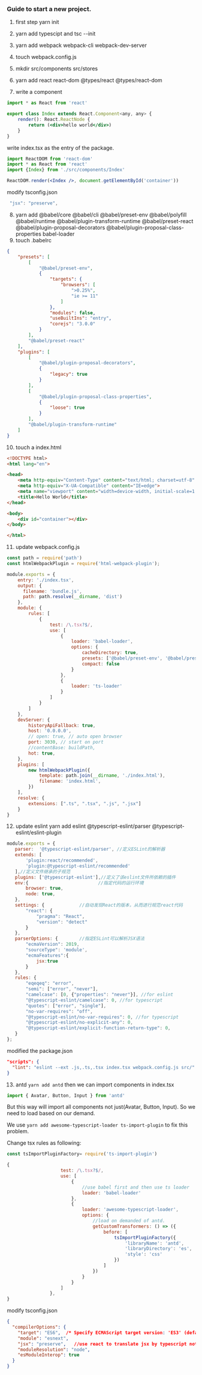 ### Guide to start a new project.

1. first step yarn init
2. yarn add typescipt and tsc --init
3. yarn add webpack webpack-cli webpack-dev-server
4. touch webpack.config.js

5. mkdir src/components src/stores
6. yarn add react react-dom @types/react @types/react-dom
7. write a component

```jsx
import * as React from 'react'

export class Index extends React.Component<any, any> {
    render(): React.ReactNode {
        return (<div>hello world</div>)
    }
}
```
write index.tsx as the entry of the package.

```jsx
import ReactDOM from 'react-dom'
import * as React from 'react'
import {Index} from './src/components/Index'

ReactDOM.render(<Index />, document.getElementById('container'))
```

modify tsconfig.json

```js
 "jsx": "preserve",      
```

8. yarn add @babel/core @babel/cli @babel/preset-env @babel/polyfill @babel/runtime @babel/plugin-transform-runtime @babel/preset-react  @babel/plugin-proposal-decorators @babel/plugin-proposal-class-properties babel-loader
9. touch .babelrc

```json
{
    "presets": [
        [
            "@babel/preset-env",
            {
                "targets": {
                    "browsers": [
                        ">0.25%",
                        "ie >= 11"
                    ]
                },
                "modules": false,
                "useBuiltIns": "entry",
                "corejs": "3.0.0"
            }
        ],
        "@babel/preset-react"
    ],
    "plugins": [
        [
            "@babel/plugin-proposal-decorators",
            {
                "legacy": true
            }
        ],
        [
            "@babel/plugin-proposal-class-properties",
            {
                "loose": true
            }
        ],
        "@babel/plugin-transform-runtime"
    ]
}
```

10. touch a index.html

```html
<!DOCTYPE html>
<html lang="en">

<head>
    <meta http-equiv="Content-Type" content="text/html; charset=utf-8" />
    <meta http-equiv="X-UA-Compatible" content="IE=edge">
    <meta name="viewport" content="width=device-width, initial-scale=1.0" />
    <title>Hello World</title>
</head>

<body>
    <div id="container"></div>
</body>

</html>
```

11. update webpack.config.js

```js
const path = require('path')
const htmlWebpackPlugin = require('html-webpack-plugin');

module.exports = {
    entry: './index.tsx',
    output: {
      filename: 'bundle.js',
      path: path.resolve(__dirname, 'dist')
    },
    module: {
        rules: [
            {
                test: /\.tsx?$/,
                use: [
                    {
                        loader: 'babel-loader',
                        options: {
                            cacheDirectory: true,
                            presets: ['@babel/preset-env', '@babel/preset-react'],
                            compact: false
                        }
                    },
                    {
                        loader: 'ts-loader'
                    }
                ]
            }
        ]
    },
    devServer: {
        historyApiFallback: true,
        host: '0.0.0.0',
        // open: true, // auto open browser
        port: 3030, // start on port
        //contentBase: buildPath,
        hot: true,
    },
    plugins: [
        new htmlWebpackPlugin({
            template: path.join(__dirname, './index.html'),
            filename: 'index.html',
        })
    ],
    resolve: {
        extensions: [".ts", ".tsx", ".js", ".jsx"]
    }
}
```

12. update eslint
 yarn add eslint @typescript-eslint/parser @typescript-eslint/eslint-plugin
 
 ```js
module.exports = {
    parser:  '@typescript-eslint/parser', //定义ESLint的解析器
    extends: [
        'plugin:react/recommended',
        'plugin:@typescript-eslint/recommended'
    ],//定义文件继承的子规范
    plugins: ['@typescript-eslint'],//定义了该eslint文件所依赖的插件
    env:{                          //指定代码的运行环境
        browser: true,
        node: true,
    },
    settings: {             //自动发现React的版本，从而进行规范react代码
        "react": {
            "pragma": "React",
            "version": "detect"
        }
    },
    parserOptions: {        //指定ESLint可以解析JSX语法
        "ecmaVersion": 2019,
        "sourceType": 'module',
        "ecmaFeatures":{
            jsx:true
        }
    },
    rules: {
        "eqeqeq": "error",
        "semi": ["error", "never"],
        "camelcase": [0, {"properties": "never"}], //for eslint
        "@typescript-eslint/camelcase": 0, //for typescript
        "quotes": ["error", "single"],
        "no-var-requires": "off",
        "@typescript-eslint/no-var-requires": 0, //for typescript
        "@typescript-eslint/no-explicit-any": 0,
        "@typescript-eslint/explicit-function-return-type": 0,
    }
};
```
modified the package.json 
```json
"scripts": {
  "lint": "eslint --ext .js,.ts,.tsx index.tsx webpack.config.js src/"
}
```

13. antd
`yarn add antd`
then 
we can import components in index.tsx

```typescript jsx
import { Avatar, Button, Input } from 'antd'
```

But this way will import all components not just(Avatar, Button, Input). So we need to load based on our demand.

We use `yarn add awesome-typescript-loader ts-import-plugin` to fix this problem.

Change tsx rules as following:
```javascript
const tsImportPluginFactory= require('ts-import-plugin')

{
                    test: /\.tsx?$/,
                    use: [
                        {
                            //use babel first and then use ts loader
                            loader: 'babel-loader'
                        },
                        {
                            loader: 'awesome-typescript-loader',
                            options: {
                                //load on demanded of antd.
                                getCustomTransformers: () => ({
                                    before: [
                                        tsImportPluginFactory({
                                            'libraryName': 'antd',
                                            'libraryDirectory': 'es',
                                            'style': 'css'
                                        })
                                    ]
                                })
                            }
                        }
                    ]
                },
}
```
modify tsconfig.json

```json
{
  "compilerOptions": {
    "target": "ES6",  /* Specify ECMAScript target version: 'ES3' (default), 'ES5', 'ES2015', 'ES2016', 'ES2017', 'ES2018', 'ES2019' or 'ESNEXT'. */
    "module": "esnext",       
    "jsx": "preserve",   //use react to translate jsx by typescript not babel.
    "moduleResolution": "node",    
    "esModuleInterop": true        
  }
}
```
